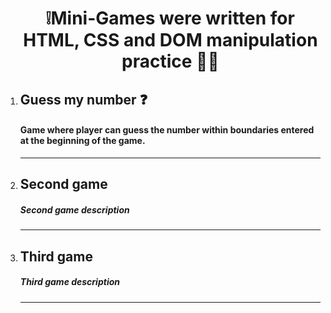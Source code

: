 <ol>
<h1 align="center">❕Mini-Games were written for HTML, CSS and DOM manipulation practice 🧑‍💻</h1>

<li><h2>Guess my number ❓</h2>
<h4>Game where player can guess the number within boundaries entered at the beginning of the game.</h4></li>
<hr>
<li><h2>Second game</h2>
<h5>Second game description</h5></li>
<hr>
<li><h2>Third game</h2>
<h5>Third game description</h5></li>
<hr>
</ol>
